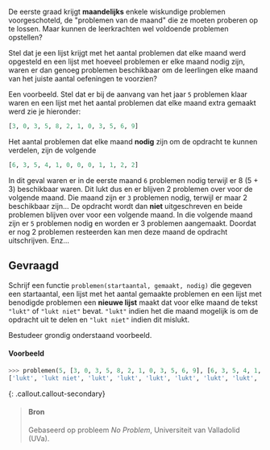 De eerste graad krijgt **maandelijks** enkele wiskundige problemen voorgeschoteld, de "problemen van de maand" die ze moeten proberen op te lossen. Maar kunnen de leerkrachten wel voldoende problemen opstellen?

Stel dat je een lijst krijgt met het aantal problemen dat elke maand werd opgesteld en een lijst met hoeveel problemen er elke maand nodig zijn, waren er dan genoeg problemen beschikbaar om de leerlingen elke maand van het juiste aantal oefeningen te voorzien?

Een voorbeeld. Stel dat er bij de aanvang van het jaar `5` problemen klaar waren en een lijst met het aantal problemen dat elke maand extra gemaakt werd zie je hieronder:
```python
[3, 0, 3, 5, 8, 2, 1, 0, 3, 5, 6, 9]
```

Het aantal problemen dat elke maand **nodig** zijn om de opdracht te kunnen verdelen, zijn de volgende
```python
[6, 3, 5, 4, 1, 0, 0, 0, 1, 1, 2, 2]
```

In dit geval waren er in de eerste maand `6` problemen nodig terwijl er 8 (5 + 3) beschikbaar waren. Dit lukt dus en er blijven 2 problemen over voor de volgende maand. Die maand zijn er `3` problemen nodig, terwijl er maar 2 beschikbaar zijn... De opdracht wordt dan **niet** uitgeschreven en beide problemen blijven over voor een volgende maand. In die volgende maand zijn er `5` problemen nodig en worden er 3 problemen aangemaakt. Doordat er nog 2 problemen resteerden kan men deze maand de opdracht uitschrijven. Enz...

## Gevraagd

Schrijf een functie `problemen(startaantal, gemaakt, nodig)` die gegeven een startaantal, een lijst met het aantal gemaakte problemen en een lijst met benodigde problemen een **nieuwe lijst** maakt dat voor elke maand de tekst `"lukt"` of `"lukt niet"` bevat. `"lukt"` indien het die maand mogelijk is om de opdracht uit te delen en `"lukt niet"` indien dit mislukt.

Bestudeer grondig onderstaand voorbeeld.

#### Voorbeeld

```python
>>> problemen(5, [3, 0, 3, 5, 8, 2, 1, 0, 3, 5, 6, 9], [6, 3, 5, 4, 1, 0, 0, 0, 1, 1, 2, 2])
['lukt', 'lukt niet', 'lukt', 'lukt', 'lukt', 'lukt', 'lukt', 'lukt', 'lukt', 'lukt', 'lukt', 'lukt']
```

{: .callout.callout-secondary}
>#### Bron
> Gebaseerd op probleem *No Problem*, Universiteit van Valladolid (UVa). 
